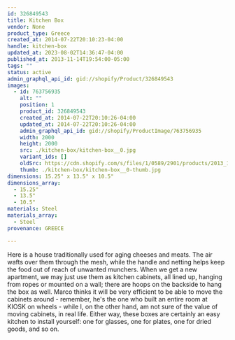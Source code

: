 ```yaml
---
id: 326849543
title: Kitchen Box
vendor: None
product_type: Greece
created_at: 2014-07-22T20:10:23-04:00
handle: kitchen-box
updated_at: 2023-08-02T14:36:47-04:00
published_at: 2013-11-14T19:54:00-05:00
tags: ""
status: active
admin_graphql_api_id: gid://shopify/Product/326849543
images:
  - id: 763756935
    alt: ""
    position: 1
    product_id: 326849543
    created_at: 2014-07-22T20:10:26-04:00
    updated_at: 2014-07-22T20:10:26-04:00
    admin_graphql_api_id: gid://shopify/ProductImage/763756935
    width: 2000
    height: 2000
    src: ./kitchen-box/kitchen-box__0.jpg
    variant_ids: []
    oldSrc: https://cdn.shopify.com/s/files/1/0589/2901/products/2013_11_09_Kiosk_1487.jpeg?v=1406074226
    thumb: ./kitchen-box/kitchen-box__0-thumb.jpg
dimensions: 15.25" x 13.5" x 10.5"
dimensions_array:
  - 15.25"
  - 13.5"
  - 10.5"
materials: Steel
materials_array:
  - Steel
provenance: GREECE

---
```


Here is a house traditionally used for aging cheeses and meats. The air wafts over them through the mesh, while the handle and netting helps keep the food out of reach of unwanted munchers. When we get a new apartment, we may just use them as kitchen cabinets, all lined up, hanging from ropes or mounted on a wall; there are hoops on the backside to hang the box as well. Marco thinks it will be very efficient to be able to move the cabinets around \- remember, he's the one who built an entire room at KIOSK on wheels \- while I, on the other hand, am not sure of the value of moving cabinets, in real life. Either way, these boxes are certainly an easy kitchen to install yourself: one for glasses, one for plates, one for dried goods, and so on.